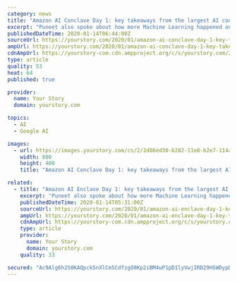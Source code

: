 ```yaml
---
category: news
title: "Amazon AI Conclave Day 1: key takeaways from the largest AI conclave in the country"
excerpt: "Puneet also spoke about how more Machine Learning happened on AWS than anywhere else, citing impressive metrics that included over 10,000 customers, twice the customer references and that eighty-five percent of all Tensorflow-based projects in the cloud are running on AWS. He also referenced how Freshworks, India’s locally grown and globally ..."
publishedDateTime: 2020-01-14T06:44:00Z
sourceUrl: https://yourstory.com/2020/01/amazon-ai-conclave-day-1-key-takeaways
ampUrl: https://yourstory.com/2020/01/amazon-ai-conclave-day-1-key-takeaways/amp
cdnAmpUrl: https://yourstory-com.cdn.ampproject.org/c/s/yourstory.com/2020/01/amazon-ai-conclave-day-1-key-takeaways/amp
type: article
quality: 53
heat: 64
published: true

provider:
  name: Your Story
  domain: yourstory.com

topics:
  - AI
  - Google AI

images:
  - url: https://images.yourstory.com/cs/2/2d86ed30-b282-11e8-b2e7-114aea10c711/1578974924672.jpeg?fm=png&amp;auto=format
    width: 800
    height: 400
    title: "Amazon AI Conclave Day 1: key takeaways from the largest AI conclave in the country"

related:
  - title: "Amazon AI Enclave Day 1: key takeaways from the largest AI conclave in the country"
    excerpt: "Puneet also spoke about how more Machine Learning happened on AWS than anywhere else, citing impressive metrics that included over 10,000 customers, twice the customer references and that eighty-five percent of all Tensorflow-based projects in the cloud are running on AWS. He also referenced how Freshworks, India’s locally grown and globally ..."
    publishedDateTime: 2020-01-14T05:31:00Z
    sourceUrl: https://yourstory.com/2020/01/amazon-ai-enclave-day-1-key-takeaways
    ampUrl: https://yourstory.com/2020/01/amazon-ai-enclave-day-1-key-takeaways/amp
    cdnAmpUrl: https://yourstory-com.cdn.ampproject.org/c/s/yourstory.com/2020/01/amazon-ai-enclave-day-1-key-takeaways/amp
    type: article
    provider:
      name: Your Story
      domain: yourstory.com
    quality: 33

secured: "Ac9Alg6h2S0KAQpck5nXlCm5CdfzgO8Kp2iBM4uP1pD1lyVwjIRD29HSWDypDWSAWxPaXjVO3kCzv1M+drd7PZeEhxj8P+jih3CEL3e0K/SC9Ea6pK7BKKmHYzQm6T5LPm3T6+ljD0RMXVCnQ8JAoJ2nRyyROfLqrsIEmTqoyv+eBCsR8UcGRUuyO1PNqXEjtB6+/QYr8lQqtiM4A3nJaSEM3+Vq6cjBvc134epgxt2QOoTEeXRe80h8bMsd5mGrKKYQWMIdyKfOdcO7OlOd3aXbik4OydAUjv4qOfp7pm0=;0meqW9eTo52lGacTvgcB9Q=="
---
```


